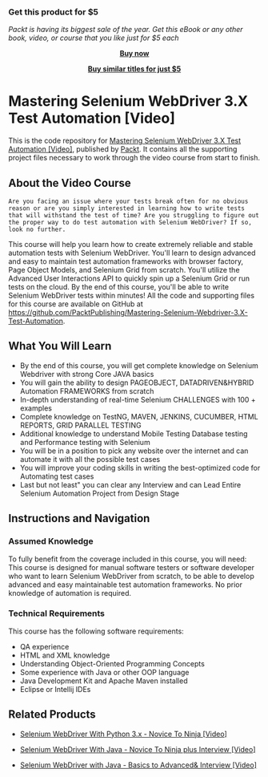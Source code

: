 
### Get this product for $5

<i>Packt is having its biggest sale of the year. Get this eBook or any other book, video, or course that you like just for $5 each</i>


<b><p align='center'>[Buy now](https://packt.link/9781789535518)</p></b>


<b><p align='center'>[Buy similar titles for just $5](https://subscription.packtpub.com/search)</p></b>


# Mastering Selenium WebDriver 3.X Test Automation [Video]
This is the code repository for [Mastering Selenium WebDriver 3.X Test Automation [Video]](https://www.packtpub.com/web-development/mastering-selenium-webdriver-3x-test-automation-video?utm_source=github&utm_medium=repository&utm_campaign=9781789535518), published by [Packt](https://www.packtpub.com/?utm_source=github). It contains all the supporting project files necessary to work through the video course from start to finish.
## About the Video Course
	Are you facing an issue where your tests break often for no obvious reason or are you simply interested in learning how to write tests that will withstand the test of time? Are you struggling to figure out the proper way to do test automation with Selenium WebDriver? If so, look no further.
This course will help you learn how to create extremely reliable and stable automation tests with Selenium WebDriver. You'll learn to design advanced and easy to maintain test automation frameworks with browser factory, Page Object Models, and Selenium Grid from scratch. You'll utilize the Advanced User Interactions API to quickly spin up a Selenium Grid or run tests on the cloud. By the end of this course, you'll be able to write Selenium WebDriver tests within minutes!
All the code and supporting files for this course are available on GitHub at https://github.com/PacktPublishing/Mastering-Selenium-Webdriver-3.X-Test-Automation.

<H2>What You Will Learn</H2>
<DIV class=book-info-will-learn-text>
<UL>
<LI>By the end of this course, you will get complete knowledge on Selenium Webdriver with strong Core JAVA basics 
<LI>You will gain the ability to design PAGEOBJECT, DATADRIVEN&amp;HYBRID Automation FRAMEWORKS from scratch 
<LI>In-depth understanding of real-time Selenium CHALLENGES with 100 + examples 
<LI>Complete knowledge on TestNG, MAVEN, JENKINS, CUCUMBER, HTML REPORTS, GRID PARALLEL TESTING 
<LI>Additional knowledge to understand Mobile Testing Database testing and Performance testing with Selenium 
<LI>You will be in a position to pick any website over the internet and can automate it with all the possible test cases 
<LI>You will improve your coding skills in writing the best-optimized code for Automating test cases 
<LI>Last but not least" you can clear any Interview and can Lead Entire Selenium Automation Project from Design Stage </LI></UL></DIV>

## Instructions and Navigation
### Assumed Knowledge
To fully benefit from the coverage included in this course, you will need:<br/>
This course is designed for manual software testers or software developer who want to learn Selenium WebDriver from scratch, to be able to develop advanced and easy maintainable test automation frameworks. No prior knowledge of automation is required.
### Technical Requirements
This course has the following software requirements:<br/>
<UL>
<LI>QA experience
<LI>HTML and XML knowledge
<LI>Understanding Object-Oriented Programming Concepts
<LI>Some experience with Java or other OOP language
<LI>Java Development Kit and Apache Maven installed
<LI>Eclipse or Intellij IDEs</LI></UL>


## Related Products
* [Selenium WebDriver With Python 3.x - Novice To Ninja [Video]](https://www.packtpub.com/application-development/selenium-webdriver-python-3x-novice-ninja-video?utm_source=github&utm_medium=repository&utm_campaign=9781789131550)

* [Selenium WebDriver With Java - Novice To Ninja plus Interview [Video]](https://www.packtpub.com/application-development/selenium-webdriver-java-novice-ninja-interview-video?utm_source=github&utm_medium=repository&utm_campaign=9781789137194)

* [Selenium WebDriver with Java - Basics to Advanced& Interview [Video]](https://www.packtpub.com/web-development/selenium-webdriver-java-basics-advanced-interview-video?utm_source=github&utm_medium=repository&utm_campaign=9781789132908)

